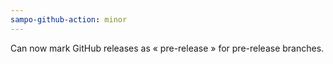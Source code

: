 ```yaml
---
sampo-github-action: minor
---
```


Can now mark GitHub releases as « pre-release » for pre-release branches.
